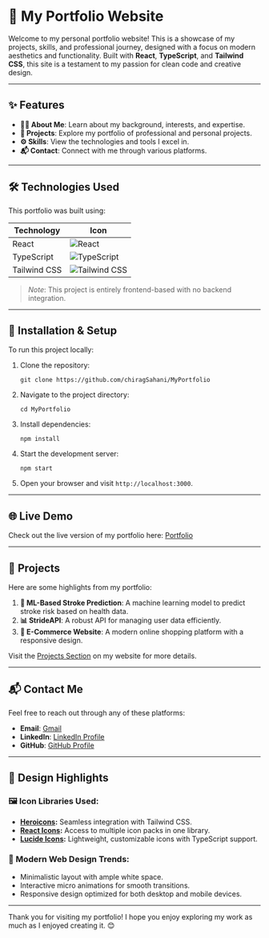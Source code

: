 
# 🌟 My Portfolio Website

Welcome to my personal portfolio website! This is a showcase of my projects, skills, and professional journey, designed with a focus on modern aesthetics and functionality. Built with **React**, **TypeScript**, and **Tailwind CSS**, this site is a testament to my passion for clean code and creative design.

---

## ✨ Features

- **👩‍💻 About Me**: Learn about my background, interests, and expertise.
- **📂 Projects**: Explore my portfolio of professional and personal projects.
- **⚙️ Skills**: View the technologies and tools I excel in.
- **📬 Contact**: Connect with me through various platforms.

---

## 🛠️ Technologies Used

This portfolio was built using:

| Technology    | Icon                                                                 |
|---------------|----------------------------------------------------------------------|
| React         | ![React](https://img.icons8.com/color/48/react-native.png)          |
| TypeScript    | ![TypeScript](https://img.icons8.com/color/48/typescript.png)       |
| Tailwind CSS  | ![Tailwind CSS](https://img.icons8.com/color/48/tailwind-css.png)   |

> *Note*: This project is entirely frontend-based with no backend integration.

---

## 🚀 Installation & Setup

To run this project locally:

1. Clone the repository:
   ```
   git clone https://github.com/chiragSahani/MyPortfolio
   ```

2. Navigate to the project directory:
   ```
   cd MyPortfolio
   ```

3. Install dependencies:
   ```
   npm install
   ```

4. Start the development server:
   ```
   npm start
   ```

5. Open your browser and visit `http://localhost:3000`.

---

## 🌐 Live Demo

Check out the live version of my portfolio here: [Portfolio](https://chiragsahni093.netlify.app/)

---

## 📂 Projects

Here are some highlights from my portfolio:

1. **🎨 ML-Based Stroke Prediction**: A machine learning model to predict stroke risk based on health data.
2. **📊 StrideAPI**: A robust API for managing user data efficiently.
3. **🛒 E-Commerce Website**: A modern online shopping platform with a responsive design.

Visit the [Projects Section](https://chiragsahni093.netlify.app/#projects) on my website for more details.

---

## 📬 Contact Me

Feel free to reach out through any of these platforms:

- **Email**: [Gmail](mailto:chiragsahani093@gmail.com)
- **LinkedIn**: [LinkedIn Profile](https://linkedin.com/in/chiragsahani)
- **GitHub**: [GitHub Profile](https://github.com/chiragSahani)

---

## 🎨 Design Highlights

### 🖼️ Icon Libraries Used:
- **[Heroicons](https://heroicons.com/):** Seamless integration with Tailwind CSS.
- **[React Icons](https://react-icons.github.io/react-icons):** Access to multiple icon packs in one library.
- **[Lucide Icons](https://lucide.dev/):** Lightweight, customizable icons with TypeScript support.

### 🌈 Modern Web Design Trends:
- Minimalistic layout with ample white space.
- Interactive micro animations for smooth transitions.
- Responsive design optimized for both desktop and mobile devices.

---

Thank you for visiting my portfolio! I hope you enjoy exploring my work as much as I enjoyed creating it. 😊
```

